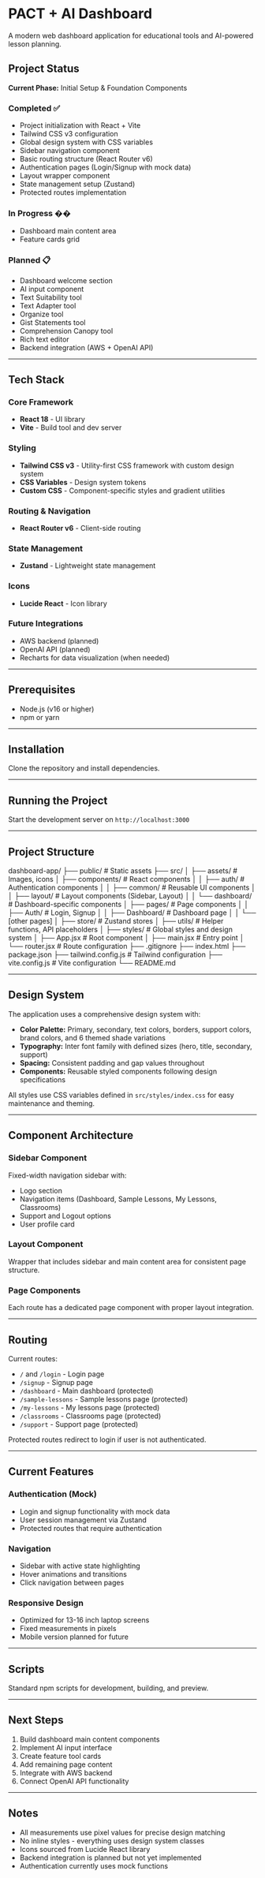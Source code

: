 # PACT + AI Dashboard

A modern web dashboard application for educational tools and AI-powered lesson planning.

## Project Status

**Current Phase:** Initial Setup & Foundation Components  

### Completed ✅
- Project initialization with React + Vite
- Tailwind CSS v3 configuration
- Global design system with CSS variables
- Sidebar navigation component
- Basic routing structure (React Router v6)
- Authentication pages (Login/Signup with mock data)
- Layout wrapper component
- State management setup (Zustand)
- Protected routes implementation

### In Progress ��
- Dashboard main content area
- Feature cards grid

### Planned 📋
- Dashboard welcome section
- AI input component
- Text Suitability tool
- Text Adapter tool
- Organize tool
- Gist Statements tool
- Comprehension Canopy tool
- Rich text editor
- Backend integration (AWS + OpenAI API)

---

## Tech Stack

### Core Framework
- **React 18** - UI library
- **Vite** - Build tool and dev server

### Styling
- **Tailwind CSS v3** - Utility-first CSS framework with custom design system
- **CSS Variables** - Design system tokens
- **Custom CSS** - Component-specific styles and gradient utilities

### Routing & Navigation
- **React Router v6** - Client-side routing

### State Management
- **Zustand** - Lightweight state management

### Icons
- **Lucide React** - Icon library

### Future Integrations
- AWS backend (planned)
- OpenAI API (planned)
- Recharts for data visualization (when needed)

---

## Prerequisites

- Node.js (v16 or higher)
- npm or yarn

---

## Installation

Clone the repository and install dependencies.

---

## Running the Project

Start the development server on `http://localhost:3000`

---

## Project Structure
dashboard-app/
├── public/              # Static assets
├── src/
│   ├── assets/         # Images, icons
│   ├── components/     # React components
│   │   ├── auth/      # Authentication components
│   │   ├── common/    # Reusable UI components
│   │   ├── layout/    # Layout components (Sidebar, Layout)
│   │   └── dashboard/ # Dashboard-specific components
│   ├── pages/         # Page components
│   │   ├── Auth/      # Login, Signup
│   │   ├── Dashboard/ # Dashboard page
│   │   └── [other pages]
│   ├── store/         # Zustand stores
│   ├── utils/         # Helper functions, API placeholders
│   ├── styles/        # Global styles and design system
│   ├── App.jsx        # Root component
│   ├── main.jsx       # Entry point
│   └── router.jsx     # Route configuration
├── .gitignore
├── index.html
├── package.json
├── tailwind.config.js  # Tailwind configuration
├── vite.config.js      # Vite configuration
└── README.md

---

## Design System

The application uses a comprehensive design system with:

- **Color Palette:** Primary, secondary, text colors, borders, support colors, brand colors, and 6 themed shade variations
- **Typography:** Inter font family with defined sizes (hero, title, secondary, support)
- **Spacing:** Consistent padding and gap values throughout
- **Components:** Reusable styled components following design specifications

All styles use CSS variables defined in `src/styles/index.css` for easy maintenance and theming.

---

## Component Architecture

### Sidebar Component
Fixed-width navigation sidebar with:
- Logo section
- Navigation items (Dashboard, Sample Lessons, My Lessons, Classrooms)
- Support and Logout options
- User profile card

### Layout Component
Wrapper that includes sidebar and main content area for consistent page structure.

### Page Components
Each route has a dedicated page component with proper layout integration.

---

## Routing

Current routes:
- `/` and `/login` - Login page
- `/signup` - Signup page
- `/dashboard` - Main dashboard (protected)
- `/sample-lessons` - Sample lessons page (protected)
- `/my-lessons` - My lessons page (protected)
- `/classrooms` - Classrooms page (protected)
- `/support` - Support page (protected)

Protected routes redirect to login if user is not authenticated.

---

## Current Features

### Authentication (Mock)
- Login and signup functionality with mock data
- User session management via Zustand
- Protected routes that require authentication

### Navigation
- Sidebar with active state highlighting
- Hover animations and transitions
- Click navigation between pages

### Responsive Design
- Optimized for 13-16 inch laptop screens
- Fixed measurements in pixels
- Mobile version planned for future

---

## Scripts

Standard npm scripts for development, building, and preview.

---

## Next Steps

1. Build dashboard main content components
2. Implement AI input interface
3. Create feature tool cards
4. Add remaining page content
5. Integrate with AWS backend
6. Connect OpenAI API functionality

---

## Notes

- All measurements use pixel values for precise design matching
- No inline styles - everything uses design system classes
- Icons sourced from Lucide React library
- Backend integration is planned but not yet implemented
- Authentication currently uses mock functions
